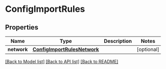 # ConfigImportRules

## Properties
Name | Type | Description | Notes
------------ | ------------- | ------------- | -------------
**network** | [**ConfigImportRulesNetwork**](ConfigImportRulesNetwork.md) |  | [optional] 

[[Back to Model list]](../README.md#documentation-for-models) [[Back to API list]](../README.md#documentation-for-api-endpoints) [[Back to README]](../README.md)


